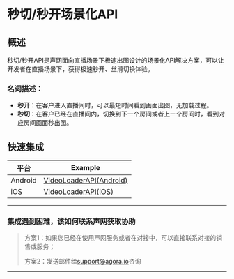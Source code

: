 # 秒切/秒开场景化API

## 概述

秒切/秒开API是声网面向直播场景下极速出图设计的场景化API解决方案，可以让开发者在直播场景下，获得极速秒开、丝滑切换体验。

### 名词描述：
- **秒开**：在客户进入直播间时，可以最短时间看到画面出图，无加载过程。
- **秒切**：在客户已经在直播间内，切换到下一个房间或者上一个房间时，看到对应房间画面秒出图。 

## 快速集成

| 平台     | Example                   |
|---------|------------------------|
| Android | [VideoLoaderAPI(Android)](Android) |
| iOS     | [VideoLoaderAPI(iOS)](iOS)   |

---

### 集成遇到困难，该如何联系声网获取协助

> 方案1：如果您已经在使用声网服务或者在对接中，可以直接联系对接的销售或服务；
> 
> 方案2：发送邮件给[support@agora.io](mailto:support@agora.io)咨询

---
